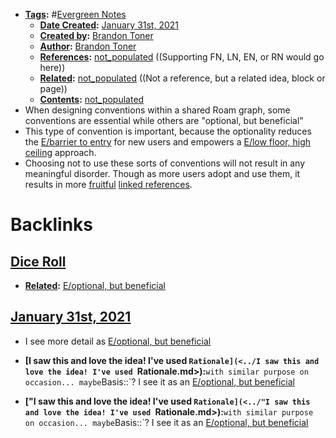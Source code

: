 - **[Tags](<../Tags.md>):** #[Evergreen Notes](<../Evergreen Notes.md>)
    - **[Date Created](<../Date Created.md>):** [January 31st, 2021](<../January 31st, 2021.md>)
    - **[Created by](<../Created by.md>):** [Brandon Toner](<../Brandon Toner.md>)
    - **[Author](<../Author.md>):** [Brandon Toner](<../Brandon Toner.md>)
    - **[References](<../References.md>):** [not_populated](<../not_populated.md>) ((Supporting FN, LN, EN, or RN would go here))
    - **[Related](<../Related.md>):** [not_populated](<../not_populated.md>) ((Not a reference, but a related idea, block or page))
    - **[Contents](<../Contents.md>):** [not_populated](<../not_populated.md>)
- When designing conventions within a shared Roam graph, some conventions are essential while others are "optional, but beneficial"
- This type of convention is important, because the optionality reduces the [E/barrier to entry](<../E/barrier to entry.md>) for new users and empowers a [E/low floor, high ceiling](<../E/low floor, high ceiling.md>) approach.
- Choosing not to use these sorts of conventions will not result in any meaningful disorder. Though as more users adopt and use them, it results in more [fruitful](<../fruitful.md>) [linked references](<../linked references.md>).

# Backlinks
## [Dice Roll](<Dice Roll.md>)
- **[Related](<../Related.md>):** [E/optional, but beneficial](<../E/optional, but beneficial.md>)

## [January 31st, 2021](<January 31st, 2021.md>)
- I see more detail as [E/optional, but beneficial](<../E/optional, but beneficial.md>)

- **[I saw this and love the idea! I've used `Rationale](<../I saw this and love the idea! I've used `Rationale.md>):**` with similar purpose on occasion... maybe `Basis::`? I see it as an [E/optional, but beneficial](<../E/optional, but beneficial.md>)

- **["I saw this and love the idea! I've used `Rationale](<../"I saw this and love the idea! I've used `Rationale.md>):**` with similar purpose on occasion... maybe `Basis::`? I see it as an [E/optional, but beneficial](<../E/optional, but beneficial.md>)

